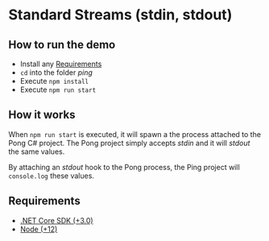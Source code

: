 # Standard Streams (stdin, stdout)

## How to run the demo

- Install any [Requirements](#Requirements)
- `cd` into the folder *ping*
- Execute `npm install`
- Execute `npm run start`

## How it works

When `npm run start` is executed, it will spawn a the process attached to the Pong C# project. The Pong project simply accepts *stdin* and it will *stdout* the same values.

By attaching an *stdout* hook to the Pong process, the Ping project will `console.log` these values.

## Requirements

- [.NET Core SDK (+3.0)](https://dotnet.microsoft.com/download)
- [Node (+12)](https://nodejs.org/en/download/)
